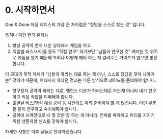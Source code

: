 # 0. 시작하면서

One & Done 헤딩 레이스의 가장 큰 차이점은 "정답을 스스로 찾는 것" 입니다.

특히나 파판 한국 유저는
1) 항상 공략이 먼저 나온 상태에서 게임을 하고
2) 직업별 비스/사이클 등도 "직접 연구" 하기보단 "남들이 연구한 것" 베끼는 것 위주로 게임을 했기 때문에 특히나 어떻게 해야 하는 지 알려주는 가이드가 없으면 방황합니다.

이 공대의 목적 자체가 "남들이 하라는 대로 하는 게 아닌, 스스로 정답을 찾아 나아가는" 것이기 때문에, 여태까지 하셨던 것과는 다른 방식으로 레이드를 준비해야 합니다.
   * 영구정지 공략이 하라는 대로, 밸런스 디코가 하라는대로 하는게 아니라 내가 연구하고 직접 직업을 이해해야 합니다.
   * 출발날 비스/영식 예상 공략 등 사전에도 미리 준비해야 할 게 많습니다. 이런 부분들 같이 연구하고 숙지해줘야 합니다.
   * 공략에 쓰여진대로 내 할 것만 잘 하는 게 아니라, 전체를 파악하고 파티를 지키기 위한 생존지향 센스를 갖춰야 합니다.

자세한 사항은 이후 글들로 안내하겠습니다.